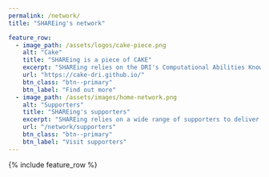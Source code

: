 ```yaml
---
permalink: /network/
title: "SHAREing's network"

feature_row:
  - image_path: /assets/logos/cake-piece.png
    alt: "Cake"
    title: "SHAREing is a piece of CAKE"
    excerpt: "SHAREing relies on the DRI's Computational Abilities Knowledge Exchange (CAKE) project to coordinate and streamline its knowledge exchange and dissemination activities."
    url: "https://cake-dri.github.io/"
    btn_class: "btn--primary"
    btn_label: "Find out more"
  - image_path: /assets/images/home-network.png
    alt: "Supporters"
    title: "SHAREing's supporters"
    excerpt: "SHAREing relies on a wide range of supporters to deliver its work."
    url: "/network/supporters"
    btn_class: "btn--primary"
    btn_label: "Visit supporters"
---
```


{% include feature_row %}
